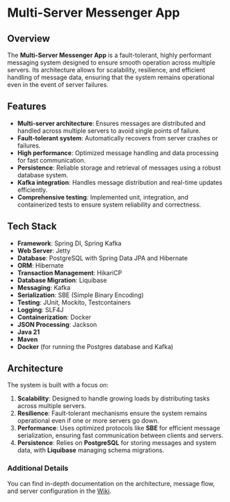 # Multi-Server Messenger App

## Overview

The **Multi-Server Messenger App** is a fault-tolerant, highly performant messaging system designed to ensure smooth operation across multiple servers. Its architecture allows for scalability, resilience, and efficient handling of message data, ensuring that the system remains operational even in the event of server failures.

## Features

- **Multi-server architecture**: Ensures messages are distributed and handled across multiple servers to avoid single points of failure.
- **Fault-tolerant system**: Automatically recovers from server crashes or failures.
- **High performance**: Optimized message handling and data processing for fast communication.
- **Persistence**: Reliable storage and retrieval of messages using a robust database system.
- **Kafka integration**: Handles message distribution and real-time updates efficiently.
- **Comprehensive testing**: Implemented unit, integration, and containerized tests to ensure system reliability and correctness.

## Tech Stack

- **Framework**: Spring DI, Spring Kafka
- **Web Server**: Jetty
- **Database**: PostgreSQL with Spring Data JPA and Hibernate
- **ORM**: Hibernate
- **Transaction Management**: HikariCP
- **Database Migration**: Liquibase
- **Messaging**: Kafka
- **Serialization**: SBE (Simple Binary Encoding)
- **Testing**: JUnit, Mockito, Testcontainers
- **Logging**: SLF4J
- **Containerization**: Docker
- **JSON Processing**: Jackson
- **Java 21**
- **Maven**
- **Docker** (for running the Postgres database and Kafka)

## Architecture

The system is built with a focus on:

1. **Scalability**: Designed to handle growing loads by distributing tasks across multiple servers.
2. **Resilience**: Fault-tolerant mechanisms ensure the system remains operational even if one or more servers go down.
3. **Performance**: Uses optimized protocols like **SBE** for efficient message serialization, ensuring fast communication between clients and servers.
4. **Persistence**: Relies on **PostgreSQL** for storing messages and system data, with **Liquibase** managing schema migrations.

### Additional Details

You can find in-depth documentation on the architecture, message flow, and server configuration in the [Wiki](https://github.com/syegod/syemessenger/wiki).

